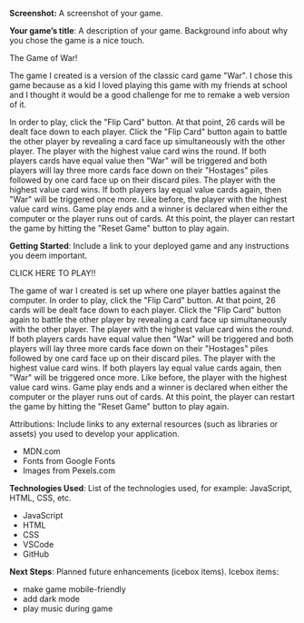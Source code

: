 **Screenshot:** A screenshot of your game.


**Your game’s title**: A description of your game. Background info about why you chose the game is a nice touch.

The Game of War!

The game I created is a version of the classic card game "War". I chose this game because as a kid I loved playing this game with my friends at school and I thought it would be a good challenge for me to remake a web version of it.

In order to play, click the "Flip Card" button. At that point, 26 cards will be dealt face down to each player. Click the "Flip Card" button again to battle the other player by revealing a card face up simultaneously with the other player. The player with the highest value card wins the round. If both players cards have equal value then "War" will be triggered and both players will lay three more cards face down on their "Hostages" piles followed by one card face up on their discard piles. The player with the highest value card wins. If both players lay equal value cards again, then "War" will be triggered once more. Like before, the player with the highest value card wins. Game play ends and a winner is declared when either the computer or the player runs out of cards. At this point, the player can restart the game by hitting the "Reset Game" button to play again.

**Getting Started**: Include a link to your deployed game and any instructions you deem important.

CLICK HERE TO PLAY!!

The game of war I created is set up where one player battles against the computer. In order to play, click the "Flip Card" button. At that point, 26 cards will be dealt face down to each player. Click the "Flip Card" button again to battle the other player by revealing a card face up simultaneously with the other player. The player with the highest value card wins the round. If both players cards have equal value then "War" will be triggered and both players will lay three more cards face down on their "Hostages" piles followed by one card face up on their discard piles. The player with the highest value card wins. If both players lay equal value cards again, then "War" will be triggered once more. Like before, the player with the highest value card wins. Game play ends and a winner is declared when either the computer or the player runs out of cards. At this point, the player can restart the game by hitting the "Reset Game" button to play again.


Attributions: Include links to any external resources (such as libraries or assets) you used to develop your application.

- MDN.com
- Fonts from Google Fonts
- Images from Pexels.com


**Technologies Used**: List of the technologies used, for example: JavaScript, HTML, CSS, etc.
- JavaScript
- HTML
- CSS
- VSCode
- GitHub



**Next Steps**: Planned future enhancements (icebox items).
Icebox items:
- make game mobile-friendly
- add dark mode
- play music during game
